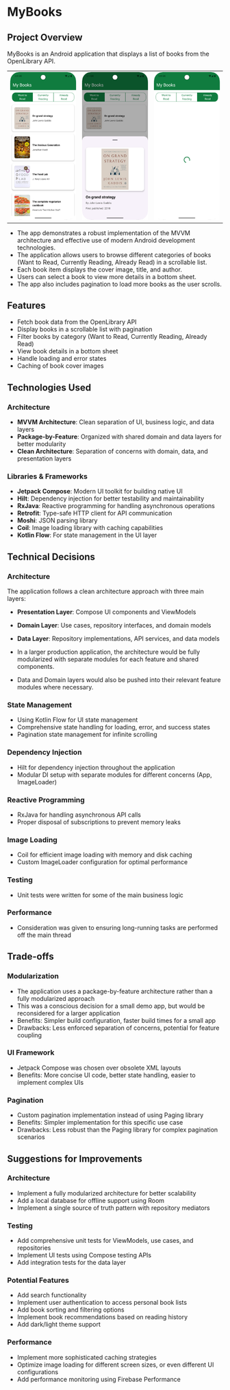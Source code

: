 # MyBooks

## Project Overview

MyBooks is an Android application that displays a list of books from the OpenLibrary API. 

<table>
  <tr>
    <td><img src="books.png" alt="Book List Screen" width="300"/></td>
    <td><img src="details.png" alt="Book Details Screen" width="300"/></td>
    <td><img src="Loading.png" alt="Loading Screen" width="300"/></td>
  </tr>
</table>

 - The app demonstrates a robust implementation of the MVVM architecture and effective use of modern Android development technologies. 
 - The application allows users to browse different categories of books (Want to Read, Currently Reading, Already Read) in a scrollable list. 
 - Each book item displays the cover image, title, and author. 
 - Users can select a book to view more details in a bottom sheet.
 - The app also includes pagination to load more books as the user scrolls.

## Features

- Fetch book data from the OpenLibrary API
- Display books in a scrollable list with pagination
- Filter books by category (Want to Read, Currently Reading, Already Read)
- View book details in a bottom sheet
- Handle loading and error states
- Caching of book cover images

## Technologies Used

### Architecture
- **MVVM Architecture**: Clean separation of UI, business logic, and data layers
- **Package-by-Feature**: Organized with shared domain and data layers for better modularity
- **Clean Architecture**: Separation of concerns with domain, data, and presentation layers

### Libraries & Frameworks
- **Jetpack Compose**: Modern UI toolkit for building native UI
- **Hilt**: Dependency injection for better testability and maintainability
- **RxJava**: Reactive programming for handling asynchronous operations
- **Retrofit**: Type-safe HTTP client for API communication
- **Moshi**: JSON parsing library
- **Coil**: Image loading library with caching capabilities
- **Kotlin Flow**: For state management in the UI layer

## Technical Decisions

### Architecture
The application follows a clean architecture approach with three main layers:
- **Presentation Layer**: Compose UI components and ViewModels
- **Domain Layer**: Use cases, repository interfaces, and domain models
- **Data Layer**: Repository implementations, API services, and data models

- In a larger production application, the architecture would be fully modularized with separate modules for each feature and shared components.
- Data and Domain layers would also be pushed into their relevant feature modules where necessary.

### State Management
- Using Kotlin Flow for UI state management
- Comprehensive state handling for loading, error, and success states
- Pagination state management for infinite scrolling

### Dependency Injection
- Hilt for dependency injection throughout the application
- Modular DI setup with separate modules for different concerns (App, ImageLoader)

### Reactive Programming
- RxJava for handling asynchronous API calls
- Proper disposal of subscriptions to prevent memory leaks

### Image Loading
- Coil for efficient image loading with memory and disk caching
- Custom ImageLoader configuration for optimal performance

### Testing
- Unit tests were written for some of the main business logic

### Performance
- Consideration was given to ensuring long-running tasks are performed off the main thread


## Trade-offs

### Modularization
- The application uses a package-by-feature architecture rather than a fully modularized approach
- This was a conscious decision for a small demo app, but would be reconsidered for a larger application
- Benefits: Simpler build configuration, faster build times for a small app
- Drawbacks: Less enforced separation of concerns, potential for feature coupling

### UI Framework
- Jetpack Compose was chosen over obsolete XML layouts
- Benefits: More concise UI code, better state handling, easier to implement complex UIs

### Pagination
- Custom pagination implementation instead of using Paging library
- Benefits: Simpler implementation for this specific use case
- Drawbacks: Less robust than the Paging library for complex pagination scenarios

## Suggestions for Improvements

### Architecture
- Implement a fully modularized architecture for better scalability
- Add a local database for offline support using Room
- Implement a single source of truth pattern with repository mediators

### Testing
- Add comprehensive unit tests for ViewModels, use cases, and repositories
- Implement UI tests using Compose testing APIs
- Add integration tests for the data layer

### Potential Features
- Add search functionality
- Implement user authentication to access personal book lists
- Add book sorting and filtering options
- Implement book recommendations based on reading history
- Add dark/light theme support

### Performance
- Implement more sophisticated caching strategies
- Optimize image loading for different screen sizes, or even different UI configurations
- Add performance monitoring using Firebase Performance
